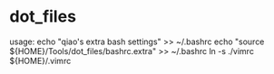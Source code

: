 # dot_files

usage:
    echo "qiao's extra bash settings" >> ~/.bashrc
    echo "source ${HOME}/Tools/dot_files/bashrc.extra" >> ~/.bashrc
    ln -s ./vimrc ${HOME}/.vimrc
